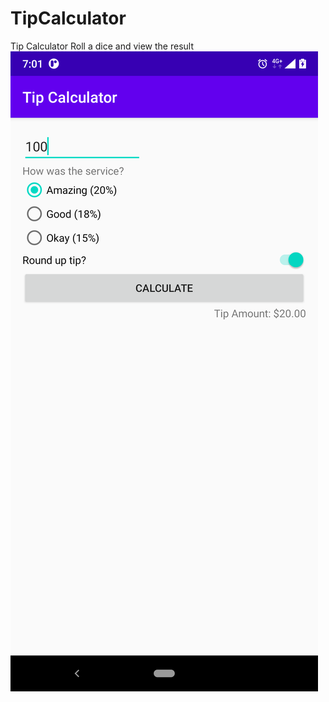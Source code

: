# TipCalculator
Tip Calculator
Roll a dice and view the result
![image](https://github.com/bill0129bill/TipCalculator/blob/master/app/src/main/res/drawable/Sample.png)
